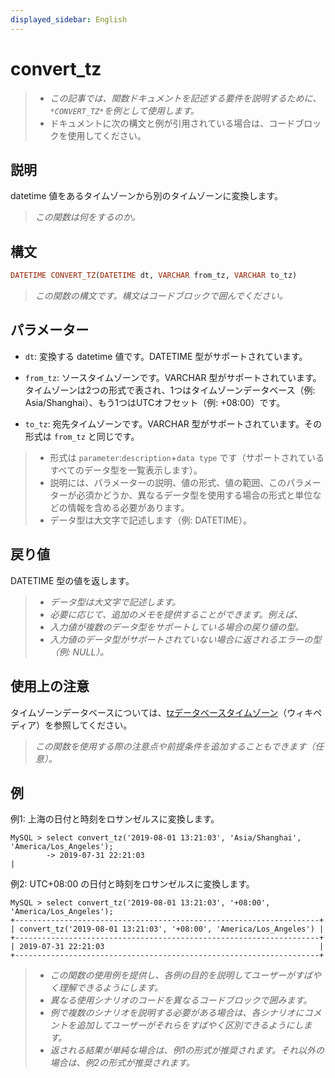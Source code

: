 ```yaml
---
displayed_sidebar: English
---
```


# convert_tz

> - *この記事では、関数ドキュメントを記述する要件を説明するために、`*CONVERT_TZ*`を例として使用します。*
> - ドキュメントに次の構文と例が引用されている場合は、コードブロックを使用してください。

## 説明

datetime 値をあるタイムゾーンから別のタイムゾーンに変換します。

> *この関数は何をするのか。*

## 構文

```Haskell
DATETIME CONVERT_TZ(DATETIME dt, VARCHAR from_tz, VARCHAR to_tz)
```

> *この関数の構文です。構文はコードブロックで囲んでください。*

## パラメーター

- `dt`: 変換する datetime 値です。DATETIME 型がサポートされています。

- `from_tz`: ソースタイムゾーンです。VARCHAR 型がサポートされています。タイムゾーンは2つの形式で表され、1つはタイムゾーンデータベース（例: Asia/Shanghai）、もう1つはUTCオフセット（例: +08:00）です。

- `to_tz`: 宛先タイムゾーンです。VARCHAR 型がサポートされています。その形式は `from_tz` と同じです。

> - 形式は `parameter`:`description`+`data type` です（サポートされているすべてのデータ型を一覧表示します）。
> - 説明には、パラメーターの説明、値の形式、値の範囲、このパラメーターが必須かどうか、異なるデータ型を使用する場合の形式と単位などの情報を含める必要があります。
> - データ型は大文字で記述します（例: DATETIME）。

## 戻り値

DATETIME 型の値を返します。

> - *データ型は大文字で記述します。*
> - *必要に応じて、追加のメモを提供することができます。例えば、*
> - *入力値が複数のデータ型をサポートしている場合の戻り値の型。*
> - *入力値のデータ型がサポートされていない場合に返されるエラーの型（例: NULL）。*

## 使用上の注意

タイムゾーンデータベースについては、[tzデータベースタイムゾーン](https://en.wikipedia.org/wiki/List_of_tz_database_time_zones)（ウィキペディア）を参照してください。

> *この関数を使用する際の注意点や前提条件を追加することもできます（任意）。*

## 例

例1: 上海の日付と時刻をロサンゼルスに変換します。

```plaintext
MySQL > select convert_tz('2019-08-01 13:21:03', 'Asia/Shanghai', 'America/Los_Angeles');
        -> 2019-07-31 22:21:03                                                       |
```

例2: UTC+08:00 の日付と時刻をロサンゼルスに変換します。

```plaintext
MySQL > select convert_tz('2019-08-01 13:21:03', '+08:00', 'America/Los_Angeles');
+--------------------------------------------------------------------+
| convert_tz('2019-08-01 13:21:03', '+08:00', 'America/Los_Angeles') |
+--------------------------------------------------------------------+
| 2019-07-31 22:21:03                                                |
+--------------------------------------------------------------------+
```

> - *この関数の使用例を提供し、各例の目的を説明してユーザーがすばやく理解できるようにします。*
> - *異なる使用シナリオのコードを異なるコードブロックで囲みます。*
> - *例で複数のシナリオを説明する必要がある場合は、各シナリオにコメントを追加してユーザーがそれらをすばやく区別できるようにします。*
> - *返される結果が単純な場合は、例1の形式が推奨されます。それ以外の場合は、例2の形式が推奨されます。*
